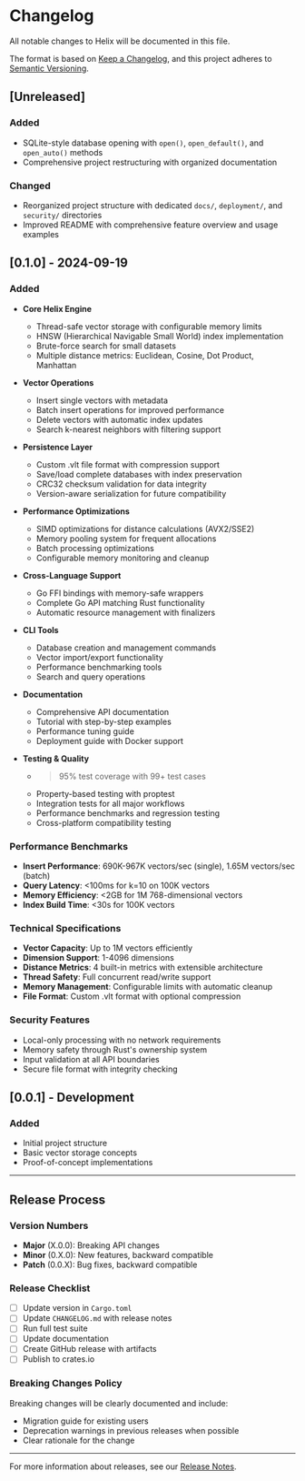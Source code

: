 # Changelog

All notable changes to Helix will be documented in this file.

The format is based on [Keep a Changelog](https://keepachangelog.com/en/1.0.0/),
and this project adheres to [Semantic Versioning](https://semver.org/spec/v2.0.0.html).

## [Unreleased]

### Added
- SQLite-style database opening with `open()`, `open_default()`, and `open_auto()` methods
- Comprehensive project restructuring with organized documentation

### Changed
- Reorganized project structure with dedicated `docs/`, `deployment/`, and `security/` directories
- Improved README with comprehensive feature overview and usage examples

## [0.1.0] - 2024-09-19

### Added
- **Core Helix Engine**
  - Thread-safe vector storage with configurable memory limits
  - HNSW (Hierarchical Navigable Small World) index implementation
  - Brute-force search for small datasets
  - Multiple distance metrics: Euclidean, Cosine, Dot Product, Manhattan

- **Vector Operations**
  - Insert single vectors with metadata
  - Batch insert operations for improved performance
  - Delete vectors with automatic index updates
  - Search k-nearest neighbors with filtering support

- **Persistence Layer**
  - Custom .vlt file format with compression support
  - Save/load complete databases with index preservation
  - CRC32 checksum validation for data integrity
  - Version-aware serialization for future compatibility

- **Performance Optimizations**
  - SIMD optimizations for distance calculations (AVX2/SSE2)
  - Memory pooling system for frequent allocations
  - Batch processing optimizations
  - Configurable memory monitoring and cleanup

- **Cross-Language Support**
  - Go FFI bindings with memory-safe wrappers
  - Complete Go API matching Rust functionality
  - Automatic resource management with finalizers

- **CLI Tools**
  - Database creation and management commands
  - Vector import/export functionality
  - Performance benchmarking tools
  - Search and query operations

- **Documentation**
  - Comprehensive API documentation
  - Tutorial with step-by-step examples
  - Performance tuning guide
  - Deployment guide with Docker support

- **Testing & Quality**
  - >95% test coverage with 99+ test cases
  - Property-based testing with proptest
  - Integration tests for all major workflows
  - Performance benchmarks and regression testing
  - Cross-platform compatibility testing

### Performance Benchmarks
- **Insert Performance**: 690K-967K vectors/sec (single), 1.65M vectors/sec (batch)
- **Query Latency**: <100ms for k=10 on 100K vectors
- **Memory Efficiency**: <2GB for 1M 768-dimensional vectors
- **Index Build Time**: <30s for 100K vectors

### Technical Specifications
- **Vector Capacity**: Up to 1M vectors efficiently
- **Dimension Support**: 1-4096 dimensions
- **Distance Metrics**: 4 built-in metrics with extensible architecture
- **Thread Safety**: Full concurrent read/write support
- **Memory Management**: Configurable limits with automatic cleanup
- **File Format**: Custom .vlt format with optional compression

### Security Features
- Local-only processing with no network requirements
- Memory safety through Rust's ownership system
- Input validation at all API boundaries
- Secure file format with integrity checking

## [0.0.1] - Development

### Added
- Initial project structure
- Basic vector storage concepts
- Proof-of-concept implementations

---

## Release Process

### Version Numbers
- **Major** (X.0.0): Breaking API changes
- **Minor** (0.X.0): New features, backward compatible
- **Patch** (0.0.X): Bug fixes, backward compatible

### Release Checklist
- [ ] Update version in `Cargo.toml`
- [ ] Update `CHANGELOG.md` with release notes
- [ ] Run full test suite
- [ ] Update documentation
- [ ] Create GitHub release with artifacts
- [ ] Publish to crates.io

### Breaking Changes Policy
Breaking changes will be clearly documented and include:
- Migration guide for existing users
- Deprecation warnings in previous releases when possible
- Clear rationale for the change

---

For more information about releases, see our [Release Notes](https://github.com/Rx947getrexp/Helix/releases).